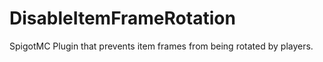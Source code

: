# DisableItemFrameRotation
SpigotMC Plugin that prevents item frames from being rotated by players.
